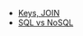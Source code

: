 * [Keys, JOIN](https://github.com/vacu9708/Fundamental-knowledge/tree/main/Database/Keys%2C%20Join)
* [SQL vs NoSQL](https://github.com/vacu9708/Fundamental-knowledge/tree/main/Database/SQL%20vs%20NoSQL)
